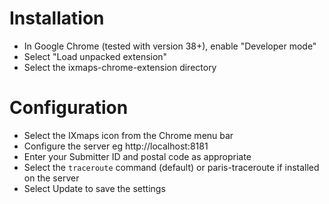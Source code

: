 
# Installation

* In Google Chrome (tested with version 38+), enable "Developer mode"
* Select "Load unpacked extension"
* Select the ixmaps-chrome-extension directory

# Configuration

* Select the IXmaps icon from the Chrome menu bar
* Configure the server eg http://localhost:8181
* Enter your Submitter ID and postal code as appropriate
* Select the `traceroute` command (default) or paris-traceroute if installed on the server
* Select Update to save the settings
